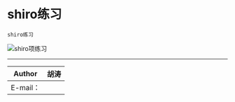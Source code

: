 shiro练习 
===========================
```
shiro练习
```

![shiro项练习](git@github.com:htxm313/shiro-demo.git)
<p></p>
<p></p>
<p></p>
<p></p>

****
	
|Author|胡涛|
|---|---
|E-mail：|


